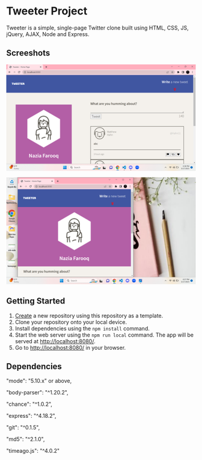 # Tweeter Project

Tweeter is a simple, single-page Twitter clone built using HTML, CSS, JS, jQuery, AJAX, Node and Express.

## Screeshots

![Tweeter Box](https://github.com/lapatissiere/tweeter/blob/master/docs/tweet-box.png?raw=true)

![Tweet Project](https://github.com/lapatissiere/tweeter/blob/master/docs/tweeter-project.png?raw=true)

## Getting Started

1. [Create](https://docs.github.com/en/repositories/creating-and-managing-repositories/creating-a-repository-from-a-template) a new repository using this repository as a template.
2. Clone your repository onto your local device.
3. Install dependencies using the `npm install` command.
3. Start the web server using the `npm run local` command. The app will be served at <http://localhost:8080/>.
4. Go to <http://localhost:8080/> in your browser.

## Dependencies

"mode": "5.10.x" or above,

"body-parser": "^1.20.2",

"chance": "^1.0.2",

"express": "^4.18.2",

"git": "^0.1.5",

"md5": "^2.1.0",

"timeago.js": "^4.0.2"